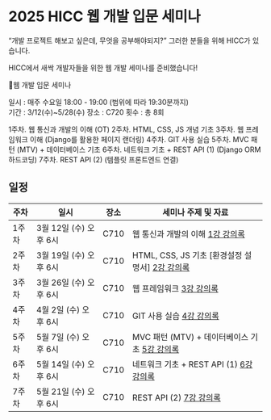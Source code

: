 # 2025 HICC 웹 개발 입문 세미나

“개발 프로젝트 해보고 싶은데, 무엇을 공부해야되지?”
그러한 분들을 위해 HICC가 있습니다.

HICC에서 새싹 개발자들을 위한 웹 개발 세미나를 준비했습니다!

🔴웹 개발 입문 세미나

일시 : 매주 수요일 18:00 - 19:00 (범위에 따라 19:30분까지) <br>
기간 : 3/12(수)~5/28(수)
장소 : C720
횟수 : 총 8회

1주차.   웹 통신과 개발의 이해 (OT)
2주차.   HTML, CSS, JS 개념 기초
3주차.   웹 프레임워크 이해 (Django를 활용한 페이지 랜더링)
4주차.   GIT 사용 실습
5주차.   MVC 패턴 (MTV) + 데이터베이스 기초
6주차.   네트워크 기초 + REST API (1) (Django ORM 하드코딩)
7주차.   REST API (2) (템플릿 프론트엔드 연결)


## 일정

| 주차  | 일시                   | 장소 | 세미나 주제 및 자료                                                        |
| ----- | ---------------------- | ---- | ------------------------------------------------------------------ |
| 1주차 | 3월 12일 (수) 오후 6시 | C710 | 웹 통신과 개발의 이해 [1강 강의록](https://github.com/hyeonhakjang/HICC-2025-Web-Dev-Seminar/blob/main/1%EC%A3%BC%EC%B0%A8%20%EC%9B%B9%ED%86%B5%EC%8B%A0%EA%B3%BC%20%EA%B0%9C%EB%B0%9C%EC%9D%98%20%EC%9D%B4%ED%95%B4.pdf) |
| 2주차 | 3월 19일 (수) 오후 6시 | C710 | HTML, CSS, JS 기초 [환경설정 설명서] [2강 강의록](https://github.com/hyeonhakjang/HICC-2025-Web-Dev-Seminar/blob/main/2%EC%A3%BC%EC%B0%A8%20HTML%2C%20CSS%2C%20JS%20%EA%B8%B0%EC%B4%88.pdf)                                           |
| 3주차 | 3월 26일 (수) 오후 6시 | C710 | 웹 프레임워크 [3강 강의록](https://github.com/hyeonhakjang/HICC-2025-Web-Dev-Seminar/blob/main/3%EC%A3%BC%EC%B0%A8%20%EC%9B%B9%20%ED%94%84%EB%A0%88%EC%9E%84%EC%9B%8C%ED%81%AC.pdf)                                                |
| 4주차 | 4월 2일 (수) 오후 6시 | C710 | GIT 사용 실습 [4강 강의록](https://github.com/hyeonhakjang/HICC-2025-Web-Dev-Seminar/blob/main/4%EC%A3%BC%EC%B0%A8%20GIT%20%EC%82%AC%EC%9A%A9%20%EC%8B%A4%EC%8A%B5.pdf)                                          |
| 5주차 | 5월 7일 (수) 오후 6시 | C710 | MVC 패턴 (MTV) + 데이터베이스 기초 [5강 강의록]()                                          |
| 6주차 | 5월 14일 (수) 오후 6시 | C710 | 네트워크 기초 + REST API (1) [6강 강의록]()                                          |
| 7주차 | 5월 21일 (수) 오후 6시 | C710 | REST API (2) [7강 강의록]()                                          |
